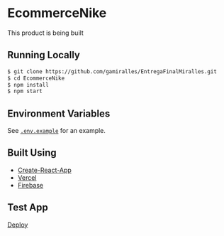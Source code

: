 # EcommerceNike

This product is being built

## Running Locally

```bash
$ git clone https://github.com/gamiralles/EntregaFinalMiralles.git
$ cd EcommerceNike
$ npm install
$ npm start
```

## Environment Variables

See [`.env.example`](https://github.com/gamiralles/EntregaFinalMiralles.git) for an example.

## Built Using

- [Create-React-App](https://create-react-app.dev/)
- [Vercel](https://vercel.com)
- [Firebase](https://firebase.com)

## Test App 

[Deploy]()